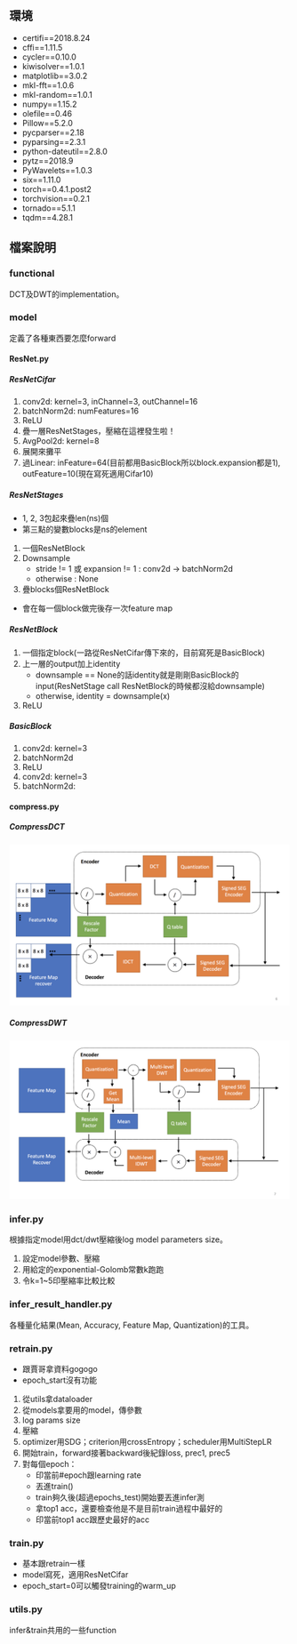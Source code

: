 ## 環境

* certifi==2018.8.24
* cffi==1.11.5
* cycler==0.10.0
* kiwisolver==1.0.1
* matplotlib==3.0.2
* mkl-fft==1.0.6
* mkl-random==1.0.1
* numpy==1.15.2
* olefile==0.46
* Pillow==5.2.0
* pycparser==2.18
* pyparsing==2.3.1
* python-dateutil==2.8.0
* pytz==2018.9
* PyWavelets==1.0.3
* six==1.11.0
* torch==0.4.1.post2
* torchvision==0.2.1
* tornado==5.1.1
* tqdm==4.28.1

## 檔案說明
### functional

DCT及DWT的implementation。

### model

定義了各種東西要怎麼forward

#### ResNet.py
##### ResNetCifar

1. conv2d: kernel=3, inChannel=3, outChannel=16
2. batchNorm2d: numFeatures=16
3. ReLU
4. 疊一層ResNetStages，壓縮在這裡發生啦！
5. AvgPool2d: kernel=8
6. 展開來攤平
7. 過Linear: inFeature=64(目前都用BasicBlock所以block.expansion都是1), outFeature=10(現在寫死適用Cifar10)

##### ResNetStages

* 1, 2, 3包起來疊len(ns)個
* 第三點的變數blocks是ns的element

1. 一個ResNetBlock
2. Downsample
    * stride != 1 或 expansion != 1 : conv2d -> batchNorm2d
    * otherwise : None
3. 疊blocks個ResNetBlock

* 會在每一個block做完後存一次feature map

##### ResNetBlock

1. 一個指定block(一路從ResNetCifar傳下來的，目前寫死是BasicBlock)
2. 上一層的output加上identity
    * downsample == None的話identity就是剛剛BasicBlock的input(ResNetStage call ResNetBlock的時候都沒給downsample)
    * otherwise, identity = downsample(x)
3. ReLU

##### BasicBlock

1. conv2d: kernel=3
2. batchNorm2d
3. ReLU
4. conv2d: kernel=3
5. batchNorm2d:

#### compress.py
##### CompressDCT

<img src="./asset/dct.png">

##### CompressDWT

<img src="./asset/dwt.png">

### infer.py

根據指定model用dct/dwt壓縮後log model parameters size。

1. 設定model參數、壓縮
2. 用給定的exponential-Golomb常數k跑跑
3. 令k=1~5印壓縮率比較比較


### infer_result_handler.py

各種量化結果(Mean, Accuracy, Feature Map, Quantization)的工具。

### retrain.py

* 跟賈哥拿資料gogogo
* epoch_start沒有功能

1. 從utils拿dataloader
2. 從models拿要用的model，傳參數
3. log params size
4. 壓縮
5. optimizer用SDG；criterion用crossEntropy；scheduler用MultiStepLR
8. 開始train，forward接著backward後紀錄loss, prec1, prec5
9. 對每個epoch：
    * 印當前#epoch跟learning rate
    * 丟進train()
    * train夠久後(超過epochs_test)開始要丟進infer測
    * 拿top1 acc，還要檢查他是不是目前train過程中最好的
    * 印當前top1 acc跟歷史最好的acc


### train.py

* 基本跟retrain一樣
* model寫死，適用ResNetCifar
* epoch_start=0可以觸發training的warm_up

### utils.py

infer&train共用的一些function